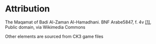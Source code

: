 # Attribution

The Maqamat of Badi Al-Zaman Al-Hamadhani. BNF Arabe5847, f. 4v
[[1]](https://commons.wikimedia.org/wiki/File:Maqamat_of_al-Hariri.jpg), Public domain, via Wikimedia Commons

Other elements are sourced from CK3 game files
